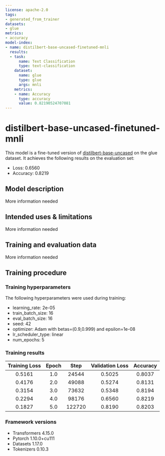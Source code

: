 ```yaml
---
license: apache-2.0
tags:
- generated_from_trainer
datasets:
- glue
metrics:
- accuracy
model-index:
- name: distilbert-base-uncased-finetuned-mnli
  results:
  - task:
      name: Text Classification
      type: text-classification
    dataset:
      name: glue
      type: glue
      args: mnli
    metrics:
    - name: Accuracy
      type: accuracy
      value: 0.82190524707081
---
```


<!-- This model card has been generated automatically according to the information the Trainer had access to. You
should probably proofread and complete it, then remove this comment. -->

# distilbert-base-uncased-finetuned-mnli

This model is a fine-tuned version of [distilbert-base-uncased](https://huggingface.co/distilbert-base-uncased) on the glue dataset.
It achieves the following results on the evaluation set:
- Loss: 0.6560
- Accuracy: 0.8219

## Model description

More information needed

## Intended uses & limitations

More information needed

## Training and evaluation data

More information needed

## Training procedure

### Training hyperparameters

The following hyperparameters were used during training:
- learning_rate: 2e-05
- train_batch_size: 16
- eval_batch_size: 16
- seed: 42
- optimizer: Adam with betas=(0.9,0.999) and epsilon=1e-08
- lr_scheduler_type: linear
- num_epochs: 5

### Training results

| Training Loss | Epoch | Step   | Validation Loss | Accuracy |
|:-------------:|:-----:|:------:|:---------------:|:--------:|
| 0.5161        | 1.0   | 24544  | 0.5025          | 0.8037   |
| 0.4176        | 2.0   | 49088  | 0.5274          | 0.8131   |
| 0.3154        | 3.0   | 73632  | 0.5348          | 0.8194   |
| 0.2294        | 4.0   | 98176  | 0.6560          | 0.8219   |
| 0.1827        | 5.0   | 122720 | 0.8190          | 0.8203   |


### Framework versions

- Transformers 4.15.0
- Pytorch 1.10.0+cu111
- Datasets 1.17.0
- Tokenizers 0.10.3
